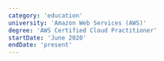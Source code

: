 ```yaml
---
category: 'education'
university: 'Amazon Web Services (AWS)'
degree: 'AWS Certified Cloud Practitioner'
startDate: 'June 2020'
endDate: 'present'
---
```

